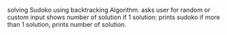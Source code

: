 solving Sudoko using backtracking Algorithm.
asks user for random or custom input
shows number of solution 
if 1 solution: prints sudoko
if more than 1 solution, prints number of solution.
